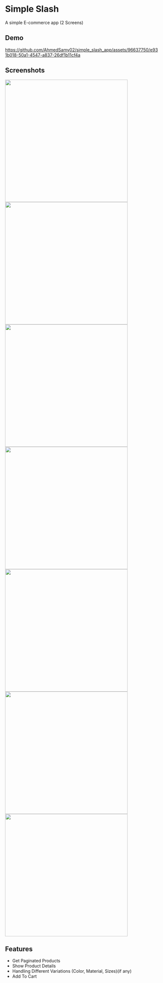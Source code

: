 
# Simple Slash

A simple E-commerce app (2 Screens)



## Demo

https://github.com/AhmedSamy02/simple_slash_app/assets/96637750/e931b018-50a1-4547-a837-26df1b11cf4a




## Screenshots

<img src = "https://github.com/AhmedSamy02/simple_slash_app/assets/96637750/0170635b-2426-48fd-bde5-f4d66e60165d" height = 400 width = 400/>

<img src = "https://github.com/AhmedSamy02/simple_slash_app/assets/96637750/30bdbaeb-4287-4e71-914d-7b6150ecde95" height = 400 width = 400/>
<img src = "https://github.com/AhmedSamy02/simple_slash_app/assets/96637750/b4b659c9-e9b8-4295-8f22-0f7409eecb93" height = 400 width = 400/>
<img src = "https://github.com/AhmedSamy02/simple_slash_app/assets/96637750/23317a7d-96ae-4b57-aacb-ad9ed5f30267" height = 400 width = 400/>
<img src = "https://github.com/AhmedSamy02/simple_slash_app/assets/96637750/68c43453-37de-4cf1-b23e-cac0d73a1307" height = 400 width = 400/>
<img src = "https://github.com/AhmedSamy02/simple_slash_app/assets/96637750/1eb4d993-9a04-4768-9bb9-a3fda6d7110a" height = 400 width = 400/>
<img src = "https://github.com/AhmedSamy02/simple_slash_app/assets/96637750/2ec17b13-5da3-4645-8fac-486f0dbc3916" height = 400 width = 400/>




## Features

- Get Paginated Products
- Show Product Details
- Handling Different Variations (Color, Material, Sizes)(if any)
- Add To Cart

